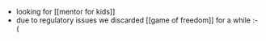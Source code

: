 - looking for [[mentor for kids]]
- due to regulatory issues we discarded [[game of freedom]] for a while :-(
